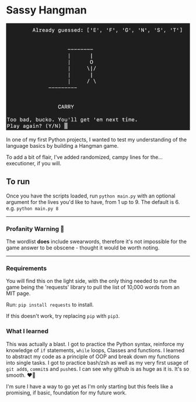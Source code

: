 # Sassy Hangman


![preview](images/gui.jpg)

In one of my first Python projects, I wanted to test my understanding of the language basics by building a Hangman game.

To add a bit of flair, I've added randomized, campy lines for the... executioner, if you will. 

## To run

Once you have the scripts loaded, run `python main.py` with an optional argument for the lives you'd like to have, from 1 up to 9. The default is 6.
e.g. `python main.py 8`

---

### Profanity Warning 🤬

The wordlist **does** include swearwords, therefore it's not impossible for the game answer to be obscene - thought it would be worth noting.

---

### Requirements
You will find this on the light side, with the only thing needed to run the game being the 'requests' library to pull the list of 10,000 words from an MIT page.

Run: `pip install requests` to install.

If this doesn't work, try replacing `pip` with `pip3`.

### What I learned

This was actually a blast. I got to practice the Python syntax, reinforce my knowledge of `if` statements, `while` loops, Classes and functions. I learned to abstract my code as a principle of OOP and break down my functions into single tasks. I got to practice bash/zsh as well as my very first usage of `git add`s, `commit`s and `push`es. I can see why github is as huge as it is. It's so smooth. ❤️‍🔥

I'm sure I have a way to go yet as I'm only starting but this feels like a promising, if basic, foundation for my future work.

